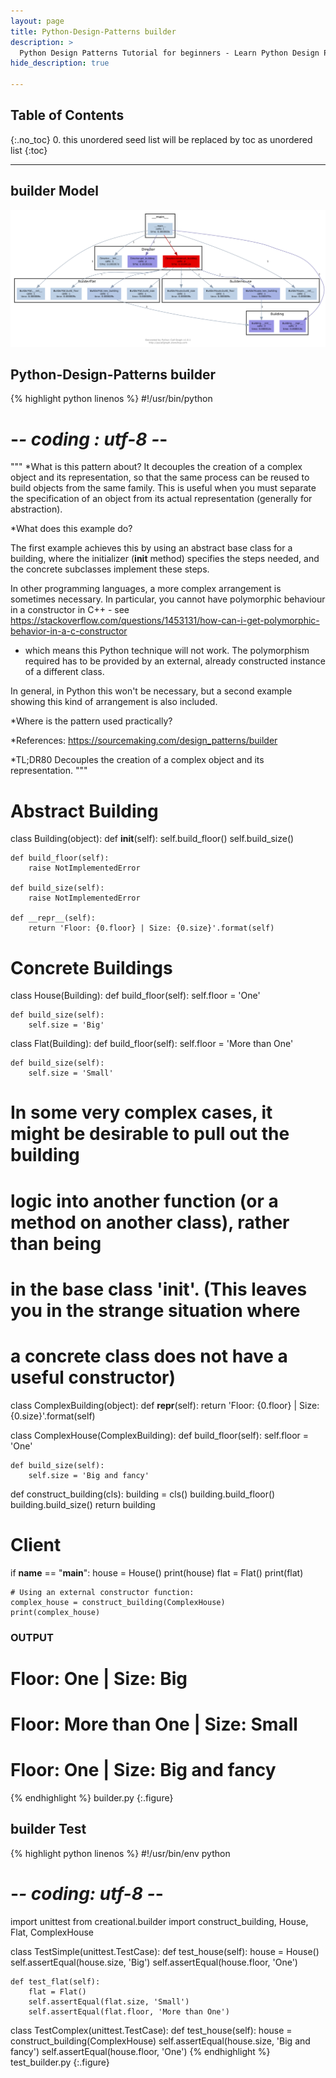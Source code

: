 ```yaml
---
layout: page
title: Python-Design-Patterns builder
description: >
  Python Design Patterns Tutorial for beginners - Learn Python Design Patterns in simple and easy steps starting from basic to advanced concepts with examples ...
hide_description: true

---
```


## Table of Contents
{:.no_toc}
0. this unordered seed list will be replaced by toc as unordered list
{:toc}

---

## builder Model

![](/courses/python-fesign-patterns/creational/viz/builder.py.png)

## Python-Design-Patterns builder

{% highlight python linenos %}
#!/usr/bin/python
# -*- coding : utf-8 -*-

"""
*What is this pattern about?
It decouples the creation of a complex object and its representation,
so that the same process can be reused to build objects from the same
family.
This is useful when you must separate the specification of an object
from its actual representation (generally for abstraction).

*What does this example do?

The first example achieves this by using an abstract base
class for a building, where the initializer (__init__ method) specifies the
steps needed, and the concrete subclasses implement these steps.

In other programming languages, a more complex arrangement is sometimes
necessary. In particular, you cannot have polymorphic behaviour in a constructor in C++ -
see https://stackoverflow.com/questions/1453131/how-can-i-get-polymorphic-behavior-in-a-c-constructor
- which means this Python technique will not work. The polymorphism
required has to be provided by an external, already constructed
instance of a different class.

In general, in Python this won't be necessary, but a second example showing
this kind of arrangement is also included.

*Where is the pattern used practically?

*References:
https://sourcemaking.com/design_patterns/builder

*TL;DR80
Decouples the creation of a complex object and its representation.
"""

# Abstract Building
class Building(object):
    def __init__(self):
        self.build_floor()
        self.build_size()

    def build_floor(self):
        raise NotImplementedError

    def build_size(self):
        raise NotImplementedError

    def __repr__(self):
        return 'Floor: {0.floor} | Size: {0.size}'.format(self)

# Concrete Buildings
class House(Building):
    def build_floor(self):
        self.floor = 'One'

    def build_size(self):
        self.size = 'Big'

class Flat(Building):
    def build_floor(self):
        self.floor = 'More than One'

    def build_size(self):
        self.size = 'Small'

# In some very complex cases, it might be desirable to pull out the building
# logic into another function (or a method on another class), rather than being
# in the base class '__init__'. (This leaves you in the strange situation where
# a concrete class does not have a useful constructor)

class ComplexBuilding(object):
    def __repr__(self):
        return 'Floor: {0.floor} | Size: {0.size}'.format(self)

class ComplexHouse(ComplexBuilding):
    def build_floor(self):
        self.floor = 'One'

    def build_size(self):
        self.size = 'Big and fancy'

def construct_building(cls):
    building = cls()
    building.build_floor()
    building.build_size()
    return building

# Client
if __name__ == "__main__":
    house = House()
    print(house)
    flat = Flat()
    print(flat)

    # Using an external constructor function:
    complex_house = construct_building(ComplexHouse)
    print(complex_house)

### OUTPUT ###
# Floor: One | Size: Big
# Floor: More than One | Size: Small
# Floor: One | Size: Big and fancy
{% endhighlight %}
builder.py
{:.figure}

## builder Test

{% highlight python linenos %}
#!/usr/bin/env python
# -*- coding: utf-8 -*-
import unittest
from creational.builder import construct_building, House, Flat, ComplexHouse

class TestSimple(unittest.TestCase):
    def test_house(self):
        house = House()
        self.assertEqual(house.size, 'Big')
        self.assertEqual(house.floor, 'One')

    def test_flat(self):
        flat = Flat()
        self.assertEqual(flat.size, 'Small')
        self.assertEqual(flat.floor, 'More than One')

class TestComplex(unittest.TestCase):
    def test_house(self):
        house = construct_building(ComplexHouse)
        self.assertEqual(house.size, 'Big and fancy')
        self.assertEqual(house.floor, 'One')
{% endhighlight %}
test_builder.py
{:.figure}
